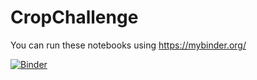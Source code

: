 # CropChallenge

You can run these notebooks using https://mybinder.org/

[![Binder](https://mybinder.org/badge_logo.svg)](https://mybinder.org/v2/gh/lsteffenel/CropChallenge/master)

